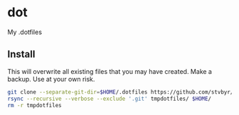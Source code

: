 # dot

My .dotfiles

## Install 

This will overwrite all existing files that you may have created. Make a backup. Use at your own risk.

```bash
git clone --separate-git-dir=$HOME/.dotfiles https://github.com/stvbyr/dot.git tmpdotfiles
rsync --recursive --verbose --exclude '.git' tmpdotfiles/ $HOME/
rm -r tmpdotfiles
```
